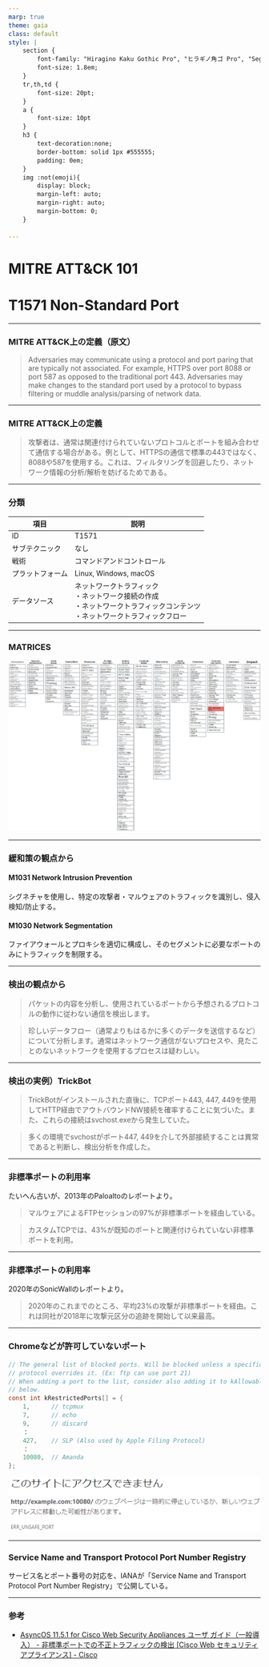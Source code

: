 ```yaml
---
marp: true
theme: gaia
class: default 
style: |
    section {
        font-family: "Hiragino Kaku Gothic Pro", "ヒラギノ角ゴ Pro", "Segoe UI", "Yu Gothic Medium", "游ゴシック Medium", YuGothic, "游ゴシック体", "Meiryo UI", sans-serif;
        font-size: 1.8em;
    }
    tr,th,td {
        font-size: 20pt;
    }
    a {
        font-size: 10pt
    }
    h3 {
        text-decoration:none;
        border-bottom: solid 1px #555555;
        padding: 0em;
    }
    img :not(emoji){
        display: block;
        margin-left: auto;
        margin-right: auto;
        margin-bottom: 0;
    }

---
```

<!-- size:  4:3 -->
<!-- _footer: June,2021 https://github.com/x270/MITRE -->
<!-- _class: invert -->
# MITRE ATT&CK 101
# T1571 Non-Standard Port

---
<!--_footer : https://attack.mitre.org/techniques/T1571/ -->
### MITRE ATT&CK上の定義（原文）
> Adversaries may communicate using a protocol and port paring that are typically not associated. For example, HTTPS over port 8088 or port 587 as opposed to the traditional port 443. Adversaries may make changes to the standard port used by a protocol to bypass filtering or muddle analysis/parsing of network data.

---
<!--_footer : https://attack.mitre.org/techniques/T1571/ -->
### MITRE ATT&CK上の定義

> 攻撃者は、通常は関連付けられていないプロトコルとポートを組み合わせて通信する場合がある。例として、HTTPSの通信で標準の443ではなく、8088や587を使用する。これは、フィルタリングを回避したり、ネットワーク情報の分析/解析を妨げるためである。


---
<!--_footer : https://attack.mitre.org/techniques/T1571/ -->
### 分類

項目 | 説明
--- | ---
ID | T1571
サブテクニック | なし
戦術 | コマンドアンドコントロール
プラットフォーム | Linux, Windows, macOS
データソース | ネットワークトラフィック<br>・ネットワーク接続の作成<br>・ネットワークトラフィックコンテンツ<br>・ネットワークトラフィックフロー

---
<!-- _footer : https://attack.mitre.org/ -->
### MATRICES
![height:500](./img/MITRE_T1571.png)

---
<!--_footer : https://attack.mitre.org/techniques/T1571/ -->
### 緩和策の観点から

#### M1031 Network Intrusion Prevention
シグネチャを使用し、特定の攻撃者・マルウェアのトラフィックを識別し、侵入検知/防止する。

#### M1030 Network Segmentation
ファイアウォールとプロキシを適切に構成し、そのセグメントに必要なポートのみにトラフィックを制限する。


---
<!--_footer : https://attack.mitre.org/techniques/T1571/ -->
### 検出の観点から

> パケットの内容を分析し、使用されているポートから予想されるプロトコルの動作に従わない通信を検出します。

> 珍しいデータフロー（通常よりもはるかに多くのデータを送信するなど）について分析します。通常はネットワーク通信がないプロセスや、見たことのないネットワークを使用するプロセスは疑わしい。

---
<!--_footer : https://redcanary.com/threat-detection-report/threats/trickbot/ -->
### 検出の実例）TrickBot

> TrickBotがインストールされた直後に、TCPポート443, 447, 449を使用してHTTP経由でアウトバウンドNW接続を確率することに気づいた。また、これらの接続はsvchost.exeから発生していた。

> 多くの環境でsvchostがポート447, 449を介して外部接続することは異常であると判断し、検出分析を作成した。

---
<!--_footer : https://media.paloaltonetworks.com/documents/The-Modern-Malware-Review-March-2013.pdf -->
### 非標準ポートの利用率
たいへん古いが、2013年のPaloaltoのレポートより。

> マルウェアによるFTPセッションの97%が非標準ポートを経由している。

> カスタムTCPでは、43%が既知のポートと関連付けられていない非標準ポートを利用。

---
<!--_footer : https://sonicwall-pub.snwl.jp/files/newsmedia/NEWSRELEASE_SonicWall_ThreatReport-SNWL0819.pdf -->
### 非標準ポートの利用率
2020年のSonicWallのレポートより。

> 2020年のこれまでのところ、平均23%の攻撃が非標準ポートを経由。これは同社が2018年に攻撃元区分の追跡を開始して以来最高。

---
<!--_footer : https://chromium.googlesource.com/chromium/src/+/refs/heads/main/net/base/port_util.cc -->
### Chromeなどが許可していないポート

```c
// The general list of blocked ports. Will be blocked unless a specific
// protocol overrides it. (Ex: ftp can use port 21)
// When adding a port to the list, consider also adding it to kAllowablePorts,
// below.
const int kRestrictedPorts[] = {
    1,      // tcpmux
    7,      // echo
    9,      // discard
    ：
    427,    // SLP (Also used by Apple Filing Protocol)
    ：
    10080,  // Amanda
};
```
![](./img/ERR_UNSAFE_PORT.png)

---

<!--_footer :  https://www.iana.org/assignments/service-names-port-numbers/service-names-port-numbers.xhtml -->
### Service Name and Transport Protocol Port Number Registry
サービス名とポート番号の対応を、IANAが「Service Name and Transport Protocol Port Number Registry」で公開している。



---
<!-- _class : invert -->
### 参考
- [AsyncOS 11\.5\.1 for Cisco Web Security Appliances ユーザ ガイド（一般導入） \- 非標準ポートでの不正トラフィックの検出 \[Cisco Web セキュリティ アプライアンス\] \- Cisco](https://www.cisco.com/c/ja_jp/td/docs/security/wsa/wsa11-5/user_guide/b_WSA_UserGuide_11_5_1/b_WSA_UserGuide_11_5_1_chapter_010100.html)


